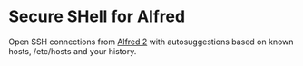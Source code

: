 
Secure SHell for Alfred
=======================

Open SSH connections from [Alfred 2][alfredapp] with autosuggestions based on
known hosts, /etc/hosts and your history.


[alfredapp]: https://www.alfredapp.com/

